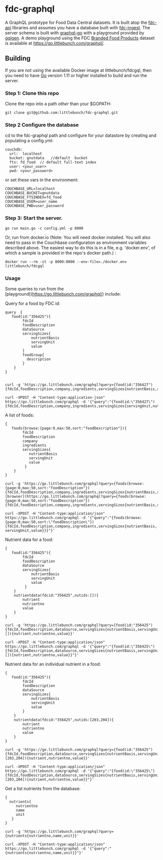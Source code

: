 # fdc-graphql
A GraphQL prototype for Food Data Central datasets. It is built atop the [fdc-api](https://github.com/littlebunch/fdc-api) libraries and assumes you have a database built with [fdc-ingest](https://github.com/littlebunch/fdc-ingest).  The server schema is built with [graphql-go](https://github.com/graphql-go/graphql) with a playground provided by [gqlgen](https://github.com/99designs/gqlgen/handler).  A demo playground using the FDC [Branded Food Products](https://fdc.nal.usda.gov/data-documentation.html) dataset is available at https://go.littlebunch.com/graphql/.
## Building    
If you are not using the available Docker image at littlebunch/fdcgql, then you need to have [Go](https://golang.org/dl/) version 1.11 or higher installed to build and run the server.     
### Step 1: Clone this repo
Clone the repo into a path *other* than your $GOPATH:
```
git clone git@github.com:littlebunch/fdc-graphql.git
```
### Step 2 Configure the database
cd to the fdc-graphql path and configure for your datastore by creating and populating a config.yml:


```
couchdb:   
  url:  localhost   
  bucket: gnutdata   //default  bucket    
  fts: fd_food  // default full-text index   
  user: <your_user>    
  pwd: <your_password>    

```
or set these vars in the environment:
```
COUCHBASE_URL=localhost   
COUCHBASE_BUCKET=gnutdata   
COUCHBASE_FTSINDEX=fd_food   
COUCHBASE_USER=user_name   
COUCHBASE_PWD=user_password   
```
### Step 3: Start the server.
```
go run main.go -c config.yml -p 8000
```
Or, run from docker.io (Note: You will need docker installed. You will also need to pass in the Couchbase configuration as environment variables described above. The easiest way to do this is in a file, e.g. 'docker.env', of which a sample is provided in the repo's docker path.) :
```
docker run --rm -it -p 8000:8000 --env-file=./docker.env littlebunch/fdcgql
```
    
### Usage
Some queries to run from the [playground[(https://go.littlebunch.com/graphql/) include:

Query for a food by FDC id:
```
query  {
   food(id:"356425"){
        fdcId
        foodDescription
        dataSource
        servingSizes{
            nutrientBasis
            servingUnit
            value
        }
        foodGroup{
          description
        }
    } 
}
  
```
```
curl -g 'https://go.littlebunch.com/graphql?query={food(id:"356427"){fdcId,foodDescription,company,ingredients,servingSizes{nutrientBasis,servingUnit,value},foodGroup{description}}}'
```
```
curl -XPOST -H "Content-type:application-json" https://go.littlebunch.com/graphql -d '{"query":"{food(id:\"356427\"){fdcId,foodDescription,company,ingredients,servingSizes{servingUnit,nutrientBasis,value},foodGroup{description}}}"}'
```
A list of foods:
```
{
   foods(browse:{page:0,max:50,sort:"foodDescription"}){
        fdcId
        foodDescription
        company
        ingredients
        servingSizes{
           nutrientBasis
           servingUnit
           value
         }
    }
}
```
```
curl -g 'https://go.littlebunch.com/graphql?query={foods(browse:{page:0,max:50,sort:"foodDescription"}){fdcId,foodDescription,company,ingredients,servingSizes{nutrientBasis,servingUnit,value}}}' [browser](https://go.littlebunch.com/graphql?query={foods(browse:{page:0,max:50,sort:"foodDescription"}){fdcId,foodDescription,company,ingredients,servingSizes{nutrientBasis,servingUnit,value}}})
```
```
curl -XPOST -H "Content-type:application/json" https://go.littlebunch.com/graphql -d '{"query":"{foods(browse:{page:0,max:50,sort:\"foodDescription\"}){fdcId,foodDescription,company,ingredients,servingSizes{nutrientBasis, servingUnit,value}}}"}'
```
Nutrient data for a food:
```
{
   food(id:"356425"){
        fdcId
        foodDescription
        dataSource
        servingSizes{
            nutrientBasis
            servingUnit
            value
         }
    }
    nutrientdata(fdcid:"356425",nutids:[]){
        nutrient
        nutrientno
        value
    }
}
```
```
curl -g 'https://go.littlebunch.com/graphql?query={food(id:"356425"){fdcId,foodDescription,dataSource,servingSizes{nutrientBasis,servingUnit,value}}nutrientdata(fdcid:"356425",nutids:[]){nutrient,nutrientno,value}}'
```
```
curl -XPOST -H "Content-type:application/json" https://go.littlebunch.com/graphql -d '{"query":"{food(id:\"356425\"){fdcId,foodDescription,dataSource,servingSizes{nutrientBasis,servingUnit,value}}nutrientdata(fdcid:\"356425\",nutids:[]){nutrient,nutrientno,value}}"}'
```
Nutrient data for an individual nutrient in a food:
```
{
   food(id:"356425"){
        fdcId
        foodDescription
        dataSource
        servingSizes{
            nutrientBasis
            servingUnit
            value
        }
    } 
    nutrientdata(fdcid:"356425",nutids:[203,204]){
        nutrient
        nutrientno
        value
    }
}
```
```
curl -g 'https://go.littlebunch.com/graphql?query={food(id:"356425"){fdcId,foodDescription,dataSource,servingSizes{nutrientBasis,servingUnit,value}}nutrientdata(fdcid:"356425",nutids:[203,204]){nutrient,nutrientno,value}}'
```
```
curl -XPOST -H "Content-type:application/json" https://go.littlebunch.com/graphql -d '{"query":"{food(id:\"356425\"){fdcId,foodDescription,dataSource,servingSizes{nutrientBasis,servingUnit,value}}nutrientdata(fdcid:\"356425\",nutids:[203,204]){nutrient,nutrientno,value}}"}'
```
Get a list nutrients from the database:
```
{
  nutrients{
     nutrientno
     name
     unit
   }
}
```
```
curl -g 'https://go.littlebunch.com/graphql?query={nutrients{nutrientno,name,unit}}'
```
```
curl -XPOST -H "Content-type:application/json" https://go.littlebunch.com/graphql -d '{"query":"{nutrients{nutrientno,name,unit}}"}'
```

